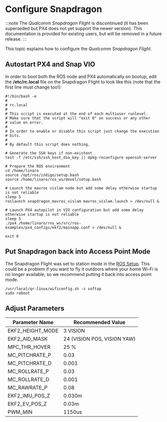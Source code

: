 # Configure Snapdragon

:::note
The *Qualcomm Snapdragon Flight* is discontinued (it has been superseded but PX4 does not yet support the newer version). This documentation is provided for existing users, but will be removed in a future release.
:::

This topic explains how to configure the *Qualcomm Snapdragon Flight*.

## Autostart PX4 and Snap VIO

In order to boot both the ROS node and PX4 automatically on bootup, edit the **/etc/rc.local** file on the Snapdragon Flight to look like this (note that the first line must change too!):

    #!/bin/bash -e
    #
    # rc.local
    #
    # This script is executed at the end of each multiuser runlevel.
    # Make sure that the script will "exit 0" on success or any other
    # value on error.
    #
    # In order to enable or disable this script just change the execution
    # bits.
    #
    # By default this script does nothing.
    
    # Generate the SSH keys if non-existent
    test -f /etc/ssh/ssh_host_dsa_key || dpkg-reconfigure openssh-server
    
    # Prepare the ROS environment
    cd /home/linaro
    source /opt/ros/indigo/setup.bash
    source /home/linaro/ros_ws/devel/setup.bash
    
    # Launch the mavros vislam node but add some delay otherwise startup is not reliable
    sleep 5
    roslaunch snapdragon_mavros_vislam mavros_vislam.launch > /dev/null &
    
    # Launch PX4 autopilot in VIO configuration but add some delay otherwise startup is not reliable
    sleep 5
    ./px4 /home/linaro/ros_ws/src/ros-examples/px4_configs/ekf2/mainapp.conf > /dev/null &
    
    exit 0
    

## Put Snapdragon back into Access Point Mode

The Snapdragon Flight was set to station mode in the [ROS Setup](snapdragon_flight_software_installation.md#install-ros). This could be a problem if you want to fly it outdoors where your home Wi-Fi is no longer available, so we recommend putting it back into access point mode.

    /usr/local/qr-linux/wificonfig.sh -s softap
    sudo reboot
    

## Adjust Parameters

| Parameter Name     | Recommended Value           |
| ------------------ | --------------------------- |
| EKF2_HEIGHT_MODE | 3 VISION                    |
| EKF2_AID_MASK    | 24 (VISION POS, VISION YAW) |
| MPC_THR_HOVER    | 25 %                        |
| MC_PITCHRATE_P   | 0.03                        |
| MC_PITCHRATE_D   | 0.001                       |
| MC_ROLLRATE_P    | 0.03                        |
| MC_ROLLRATE_D    | 0.001                       |
| MC_RAWRATE_P     | 0.08                        |
| EKF2_IMU_POS_Z   | 0.030m                      |
| EKF2_EV_POS_Z    | 0.03m                       |
| PWM_MIN            | 1150us                      |